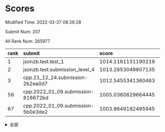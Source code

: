# Scores

Modified Time: 2022-02-27 08:26:28

Submit Num: 207

All Rank Num: 265977

| rank |               submit               |       score        |       sigma        | pk_num |
| :--- | :--------------------------------- | :----------------- | :----------------- | :----- |
| 1    | jsonzb.test.test_1                 | 1014.1161131190219 | 0.8190626326955569 | 5139   |
| 2    | jsonzb.test.submission_level_4     | 1013.2853049807135 | 0.8238493507937495 | 5136   |
| 3    | cpp.21_12_24.submission-2b2ea0d7   | 1012.5455341360463 | 0.8109828118917847 | 5141   |
| 56   | cpp.2022_01_09.submission-816672bd | 1005.0360829664445 | 0.7173659979241083 | 5142   |
| 67   | cpp.2022_01_09.submission-5b0e3de2 | 1003.9649182495945 | 0.7134996127801901 | 5137   |


<details>
<summary>全部</summary>

| rank |                 submit                 |       score        |       sigma        | pk_num |
| :--- | :------------------------------------- | :----------------- | :----------------- | :----- |
| 1    | jsonzb.test.test_1                     | 1014.1161131190219 | 0.8190626326955569 | 5139   |
| 2    | jsonzb.test.submission_level_4         | 1013.2853049807135 | 0.8238493507937495 | 5136   |
| 3    | cpp.21_12_24.submission-2b2ea0d7       | 1012.5455341360463 | 0.8109828118917847 | 5141   |
| 4    | gobigger.level_3.submission_level_3_19 | 1011.9250096937539 | 0.7704977981467783 | 5139   |
| 5    | gobigger.level_3.submission_level_3_44 | 1011.854729350768  | 0.7723450691026543 | 5143   |
| 6    | gobigger.level_3.submission_level_3_4  | 1011.3919342744455 | 0.7728898103989522 | 5143   |
| 7    | gobigger.level_3.submission_level_3_15 | 1011.3246194643001 | 0.7858101631391629 | 5139   |
| 8    | gobigger.level_3.submission_level_3_38 | 1011.2823646461508 | 0.7731054643004324 | 5140   |
| 9    | gobigger.level_3.submission_level_3_22 | 1011.0402948517893 | 0.7942753510263523 | 5137   |
| 10   | gobigger.level_3.submission_level_3_25 | 1010.8785682279735 | 0.7844920061990833 | 5137   |
| 11   | gobigger.level_3.submission_level_3_18 | 1010.7063905234718 | 0.7486545638496057 | 5137   |
| 12   | gobigger.level_3.submission_level_3_36 | 1010.613609237229  | 0.748182480388966  | 5140   |
| 13   | gobigger.level_3.submission_level_3_7  | 1010.6106100391188 | 0.7638214844673299 | 5136   |
| 14   | gobigger.level_3.submission_level_3_34 | 1010.5672095482561 | 0.76289897042269   | 5139   |
| 15   | gobigger.level_3.submission_level_3_21 | 1010.5504843020237 | 0.7510439010803389 | 5136   |
| 16   | gobigger.level_3.submission_level_3_5  | 1010.4697798230842 | 0.7669197897459578 | 5138   |
| 17   | gobigger.level_3.submission_level_3_28 | 1010.4540376425381 | 0.7574764785585547 | 5141   |
| 18   | gobigger.level_3.submission_level_3_46 | 1010.3989229742681 | 0.7919981885326243 | 5139   |
| 19   | gobigger.level_3.submission_level_3_39 | 1010.2389611704917 | 0.7656034734041764 | 5141   |
| 20   | gobigger.level_3.submission_level_3_41 | 1010.2091298978632 | 0.7689678170946441 | 5138   |
| 21   | gobigger.level_3.submission_level_3_29 | 1010.1951745589097 | 0.7668883444764806 | 5137   |
| 22   | gobigger.level_3.submission_level_3_33 | 1010.1811832899735 | 0.7471390677612717 | 5144   |
| 23   | gobigger.level_3.submission_level_3_35 | 1010.1533006250814 | 0.7757899074706197 | 5139   |
| 24   | gobigger.level_3.submission_level_3_45 | 1010.0707746081398 | 0.7590199251623694 | 5140   |
| 25   | gobigger.level_3.submission_level_3_6  | 1010.0296242215184 | 0.7539890016718942 | 5134   |
| 26   | gobigger.level_3.submission_level_3_9  | 1010.0273114507563 | 0.7393108380311698 | 5143   |
| 27   | gobigger.level_3.submission_level_3_17 | 1009.9956012009817 | 0.7551254300174194 | 5141   |
| 28   | gobigger.level_3.submission_level_3_1  | 1009.9537611695118 | 0.7475583185042753 | 5140   |
| 29   | gobigger.level_3.submission_level_3_2  | 1009.8708099504788 | 0.7687948757242379 | 5139   |
| 30   | gobigger.level_3.submission_level_3_14 | 1009.8625482782286 | 0.7340575726350389 | 5139   |
| 31   | gobigger.level_3.submission_level_3_8  | 1009.8270340845837 | 0.7703347076763691 | 5136   |
| 32   | gobigger.level_3.submission_level_3_12 | 1009.7426498204397 | 0.7616020683786195 | 5144   |
| 33   | gobigger.level_3.submission_level_3_0  | 1009.6914596147034 | 0.7453196474299885 | 5132   |
| 34   | gobigger.level_3.submission_level_3_23 | 1009.6751618558344 | 0.7373537231831808 | 5139   |
| 35   | gobigger.level_3.submission_level_3_43 | 1009.6458717654622 | 0.7436383592426489 | 5137   |
| 36   | gobigger.level_3.submission_level_3_27 | 1009.5876132626685 | 0.7562227273991075 | 5134   |
| 37   | gobigger.level_3.submission_level_3_37 | 1009.549686559019  | 0.7447064025084161 | 5139   |
| 38   | gobigger.level_3.submission_level_3_24 | 1009.5109502186997 | 0.7462299274945101 | 5141   |
| 39   | gobigger.level_3.submission_level_3_42 | 1009.4522918656243 | 0.7350700516247068 | 5139   |
| 40   | gobigger.level_3.submission_level_3_26 | 1009.4492847322716 | 0.752007994247598  | 5139   |
| 41   | gobigger.level_3.submission_level_3_16 | 1009.3477100660075 | 0.754356138397552  | 5140   |
| 42   | gobigger.level_3.submission_level_3_10 | 1009.3113732079433 | 0.7614144874182895 | 5137   |
| 43   | gobigger.level_3.submission_level_3_13 | 1009.2979643390174 | 0.7576906617648745 | 5142   |
| 44   | gobigger.level_3.submission_level_3_31 | 1009.2908861504685 | 0.7411651889302283 | 5143   |
| 45   | gobigger.level_3.submission_level_3_20 | 1009.1894524082385 | 0.7484332451025049 | 5145   |
| 46   | gobigger.level_3.submission_level_3_32 | 1009.1360253603859 | 0.7586372236538349 | 5140   |
| 47   | gobigger.level_3.submission_level_3_3  | 1009.068321244177  | 0.7372556105667728 | 5135   |
| 48   | gobigger.level_3.submission_level_3_40 | 1008.9695165236859 | 0.7566862923437512 | 5140   |
| 49   | gobigger.level_3.submission_level_3_47 | 1008.8169327666085 | 0.7319295506350723 | 5142   |
| 50   | gobigger.level_3.submission_level_3_48 | 1008.6983611652264 | 0.7466050220286519 | 5142   |
| 51   | gobigger.level_3.submission_level_3_30 | 1008.6568873202945 | 0.7320116869457856 | 5142   |
| 52   | gobigger.level_3.submission_level_3_49 | 1008.559551987617  | 0.7543358770646805 | 5138   |
| 53   | gobigger.level_3.submission_level_3_11 | 1007.7823249937157 | 0.7624282894974292 | 5142   |
| 54   | gobigger.level_1.submission_level_1_5  | 1005.2611154326022 | 0.7200385759193494 | 5137   |
| 55   | gobigger.level_1.submission_level_1_1  | 1005.2591840942363 | 0.7226759742948573 | 5137   |
| 56   | cpp.2022_01_09.submission-816672bd     | 1005.0360829664445 | 0.7173659979241083 | 5142   |
| 57   | gobigger.level_1.submission_level_1_6  | 1004.790074966423  | 0.7229004952515833 | 5142   |
| 58   | gobigger.level_1.submission_level_1_42 | 1004.5283602723399 | 0.72624998842859   | 5137   |
| 59   | gobigger.level_1.submission_level_1_16 | 1004.3774754995433 | 0.7197644439626226 | 5145   |
| 60   | gobigger.level_1.submission_level_1_13 | 1004.3216087926492 | 0.7185974985381322 | 5140   |
| 61   | gobigger.level_1.submission_level_1_47 | 1004.2255817831343 | 0.7196219930508914 | 5135   |
| 62   | gobigger.level_1.submission_level_1_0  | 1004.208102985889  | 0.7177901876082992 | 5140   |
| 63   | gobigger.level_1.submission_level_1_29 | 1004.1999414447814 | 0.7124642239132173 | 5144   |
| 64   | gobigger.level_1.submission_level_1_48 | 1004.1883443615253 | 0.7190653310445726 | 5136   |
| 65   | gobigger.level_1.submission_level_1_32 | 1004.1486146941459 | 0.7282355210751361 | 5142   |
| 66   | gobigger.level_1.submission_level_1_4  | 1004.0845370509315 | 0.7215774012268241 | 5143   |
| 67   | cpp.2022_01_09.submission-5b0e3de2     | 1003.9649182495945 | 0.7134996127801901 | 5137   |
| 68   | gobigger.level_1.submission_level_1_34 | 1003.9267283632265 | 0.7232397660772281 | 5143   |
| 69   | gobigger.level_1.submission_level_1_38 | 1003.9219218382209 | 0.7166303105924896 | 5142   |
| 70   | gobigger.level_1.submission_level_1_37 | 1003.8518018991012 | 0.7132177415414159 | 5144   |
| 71   | gobigger.level_1.submission_level_1_40 | 1003.7708358106854 | 0.7248753430929721 | 5141   |
| 72   | gobigger.level_1.submission_level_1_21 | 1003.7070456900917 | 0.7168807136987532 | 5136   |
| 73   | gobigger.level_1.submission_level_1_12 | 1003.5354637927098 | 0.7230203873659803 | 5141   |
| 74   | gobigger.level_1.submission_level_1_39 | 1003.5319811693232 | 0.711354640819018  | 5140   |
| 75   | gobigger.level_1.submission_level_1_25 | 1003.4689927244274 | 0.7234452219385558 | 5143   |
| 76   | gobigger.level_1.submission_level_1_2  | 1003.464943504498  | 0.7190746196866238 | 5139   |
| 77   | gobigger.level_1.submission_level_1_14 | 1003.4541065059864 | 0.718705904089878  | 5135   |
| 78   | gobigger.level_1.submission_level_1_7  | 1003.3641279300186 | 0.7058453183674261 | 5142   |
| 79   | gobigger.level_1.submission_level_1_17 | 1003.2632413553887 | 0.7208319464284292 | 5140   |
| 80   | gobigger.level_1.submission_level_1_23 | 1003.2440123480083 | 0.7075907047974986 | 5142   |
| 81   | gobigger.level_1.submission_level_1_36 | 1003.2157501368489 | 0.7154244179091541 | 5141   |
| 82   | gobigger.level_1.submission_level_1_19 | 1003.2127403019241 | 0.7194810765861013 | 5142   |
| 83   | gobigger.level_1.submission_level_1_22 | 1003.1969421732123 | 0.7106901674372527 | 5138   |
| 84   | gobigger.level_1.submission_level_1_9  | 1003.1495813154056 | 0.7164217057684868 | 5141   |
| 85   | gobigger.level_1.submission_level_1_20 | 1003.1186546307355 | 0.719721619590467  | 5138   |
| 86   | gobigger.level_1.submission_level_1_46 | 1003.0234324025569 | 0.7220186064020522 | 5134   |
| 87   | gobigger.level_1.submission_level_1_43 | 1002.9581439552925 | 0.7225573476595416 | 5141   |
| 88   | gobigger.level_1.submission_level_1_35 | 1002.9530673415173 | 0.719705300682164  | 5141   |
| 89   | gobigger.level_1.submission_level_1_44 | 1002.839403903584  | 0.7194231736611668 | 5138   |
| 90   | gobigger.level_1.submission_level_1_24 | 1002.8168864986711 | 0.7059306652004543 | 5139   |
| 91   | gobigger.level_1.submission_level_1_8  | 1002.7674605433983 | 0.7071797350812099 | 5138   |
| 92   | gobigger.level_1.submission_level_1_41 | 1002.7013968579099 | 0.7229592465557289 | 5138   |
| 93   | gobigger.level_1.submission_level_1_3  | 1002.6961496445634 | 0.7156137357608193 | 5144   |
| 94   | gobigger.level_1.submission_level_1_26 | 1002.6374724164195 | 0.7069416272831043 | 5142   |
| 95   | gobigger.level_1.submission_level_1_31 | 1002.517757677091  | 0.7224045569679479 | 5144   |
| 96   | gobigger.level_1.submission_level_1_18 | 1002.4916829858556 | 0.7103962008553958 | 5145   |
| 97   | gobigger.level_1.submission_level_1_27 | 1002.4206910072666 | 0.7066216003640737 | 5144   |
| 98   | gobigger.level_1.submission_level_1_49 | 1002.3976344888943 | 0.7124554604220973 | 5135   |
| 99   | gobigger.level_1.submission_level_1_11 | 1002.3651857219725 | 0.7090268444392086 | 5144   |
| 100  | gobigger.level_1.submission_level_1_45 | 1002.2149488658121 | 0.7147300668693104 | 5141   |
| 101  | gobigger.level_1.submission_level_1_10 | 1002.206026410083  | 0.7189238176887636 | 5144   |
| 102  | gobigger.level_1.submission_level_1_28 | 1002.1745335309514 | 0.7104418515986012 | 5140   |
| 103  | gobigger.level_1.submission_level_1_30 | 1002.0828096708739 | 0.7043590894760648 | 5135   |
| 104  | gobigger.level_1.submission_level_1_33 | 1001.7354910094143 | 0.7081037719160612 | 5141   |
| 105  | gobigger.level_1.submission_level_1_15 | 1001.1766756523715 | 0.7083835645668803 | 5140   |
| 106  | gobigger.random.submission_random_22   | 997.2460970929437  | 0.7105092693415969 | 5138   |
| 107  | gobigger.random.submission_random_35   | 997.0213436988466  | 0.7042754600159825 | 5143   |
| 108  | gobigger.random.submission_random_17   | 996.8190462937771  | 0.7033272573998404 | 5140   |
| 109  | gobigger.random.submission_random_28   | 996.8029379623688  | 0.714414422038013  | 5137   |
| 110  | gobigger.random.submission_random_47   | 996.7696562635894  | 0.6996031654227417 | 5143   |
| 111  | gobigger.random.submission_random_10   | 996.6903762121685  | 0.7154541291836675 | 5144   |
| 112  | gobigger.random.submission_random_26   | 996.6842179682959  | 0.7124460863250597 | 5143   |
| 113  | gobigger.random.submission_random_32   | 996.6754637587217  | 0.7181705864536897 | 5144   |
| 114  | gobigger.random.submission_random_15   | 996.6500660184707  | 0.7042746084499955 | 5139   |
| 115  | gobigger.random.submission_random_0    | 996.6416496974285  | 0.706325282313505  | 5136   |
| 116  | gobigger.random.submission_random_36   | 996.5230101115333  | 0.7107519828908317 | 5134   |
| 117  | gobigger.random.submission_random_38   | 996.5152777370685  | 0.7097631099926667 | 5141   |
| 118  | gobigger.random.submission_random_37   | 996.3912903983047  | 0.6985467746488399 | 5143   |
| 119  | gobigger.random.submission_random_48   | 996.3864389610283  | 0.7002507114590643 | 5139   |
| 120  | gobigger.random.submission_random_49   | 996.3460441375604  | 0.7082331879930611 | 5143   |
| 121  | gobigger.random.submission_random_4    | 996.214072126054   | 0.6993438621682307 | 5142   |
| 122  | gobigger.random.submission_random_14   | 996.1097732505241  | 0.7076998562565286 | 5137   |
| 123  | gobigger.random.submission_random_3    | 996.0686789258071  | 0.6971600641538632 | 5137   |
| 124  | gobigger.random.submission_random_34   | 996.0017447154124  | 0.70438456221581   | 5140   |
| 125  | gobigger.random.submission_random_7    | 995.911520169661   | 0.7056546253997783 | 5134   |
| 126  | gobigger.random.submission_random_18   | 995.8532312743118  | 0.7141371044241296 | 5141   |
| 127  | gobigger.random.submission_random_2    | 995.8103275435317  | 0.7201852144596774 | 5139   |
| 128  | gobigger.random.submission_random_9    | 995.7885005596253  | 0.7037705641523917 | 5139   |
| 129  | gobigger.random.submission_random_40   | 995.7747232601461  | 0.7266140914866795 | 5140   |
| 130  | gobigger.random.submission_random_45   | 995.7669667214805  | 0.7092423048587764 | 5140   |
| 131  | gobigger.random.submission_random_23   | 995.7600455381502  | 0.7171459291238954 | 5139   |
| 132  | gobigger.random.submission_random_20   | 995.7221384326353  | 0.7119825889051341 | 5140   |
| 133  | gobigger.random.submission_random_27   | 995.7104163373953  | 0.7016217448714639 | 5142   |
| 134  | gobigger.random.submission_random_33   | 995.6242739500204  | 0.7188892970576157 | 5138   |
| 135  | gobigger.random.submission_random_41   | 995.571896234779   | 0.7112223426277281 | 5137   |
| 136  | gobigger.random.submission_random_24   | 995.556255571593   | 0.7101884886468628 | 5140   |
| 137  | gobigger.random.submission_random_5    | 995.5493562464236  | 0.7107489443146481 | 5142   |
| 138  | gobigger.random.submission_random_13   | 995.5391974857845  | 0.7191472647714716 | 5143   |
| 139  | gobigger.random.submission_random_19   | 995.5123656919526  | 0.7019345666031043 | 5137   |
| 140  | gobigger.random.submission_random_1    | 995.434210794817   | 0.7229941746178024 | 5141   |
| 141  | gobigger.random.submission_random_6    | 995.4312012866031  | 0.7172705528165725 | 5143   |
| 142  | gobigger.random.submission_random_46   | 995.393034680318   | 0.7182608089394705 | 5143   |
| 143  | gobigger.random.submission_random_30   | 995.3775166594274  | 0.7052256016937166 | 5142   |
| 144  | gobigger.random.submission_random_21   | 995.3537988304319  | 0.7025004002329867 | 5138   |
| 145  | gobigger.random.submission_random_42   | 995.3229596655045  | 0.7171998342769598 | 5136   |
| 146  | gobigger.random.submission_random_12   | 995.3002896185372  | 0.7090482394850885 | 5136   |
| 147  | gobigger.random.submission_random_44   | 995.2852317301238  | 0.7175725541399453 | 5137   |
| 148  | gobigger.random.submission_random_43   | 995.2847312208808  | 0.7268540411057184 | 5140   |
| 149  | gobigger.random.submission_random_29   | 995.0554150471177  | 0.7132277149800849 | 5138   |
| 150  | gobigger.random.submission_random_11   | 995.0402600133292  | 0.7061923126914688 | 5139   |
| 151  | gobigger.random.submission_random_16   | 994.9455694290032  | 0.7244153384915031 | 5137   |
| 152  | gobigger.random.submission_random_25   | 994.8708238719574  | 0.7196802545005243 | 5140   |
| 153  | gobigger.random.submission_random_8    | 994.5081784047114  | 0.7188112960548021 | 5135   |
| 154  | gobigger.random.submission_random_31   | 994.424197729347   | 0.7047871730747765 | 5138   |
| 155  | gobigger.random.submission_random_39   | 994.374841214449   | 0.7201229110422722 | 5140   |
| 156  | gobigger.level_2.submission_level_2_42 | 994.3541467713503  | 0.7455024894267841 | 5138   |
| 157  | gobigger.level_2.submission_level_2_30 | 993.8959531199744  | 0.7181562900640087 | 5137   |
| 158  | gobigger.level_2.submission_level_2_19 | 993.656066860307   | 0.7311454122926712 | 5143   |
| 159  | gobigger.level_2.submission_level_2_48 | 993.6417994756969  | 0.7438581691721681 | 5140   |
| 160  | gobigger.level_2.submission_level_2_1  | 993.6289083134458  | 0.7333775667210634 | 5143   |
| 161  | gobigger.level_2.submission_level_2_39 | 993.5367178445774  | 0.7502200291874536 | 5142   |
| 162  | gobigger.level_2.submission_level_2_45 | 993.2618631041695  | 0.7336342520372979 | 5143   |
| 163  | gobigger.level_2.submission_level_2_46 | 993.2345726718552  | 0.7352165677923536 | 5141   |
| 164  | gobigger.level_2.submission_level_2_0  | 993.1534659282853  | 0.7237708361750144 | 5141   |
| 165  | gobigger.level_2.submission_level_2_37 | 993.1148109258532  | 0.740172450102726  | 5140   |
| 166  | gobigger.level_2.submission_level_2_13 | 993.0810673398548  | 0.7288007105852365 | 5142   |
| 167  | gobigger.level_2.submission_level_2_43 | 993.0768783227901  | 0.7340030826785052 | 5141   |
| 168  | gobigger.level_2.submission_level_2_12 | 993.0403887462621  | 0.7449323841921908 | 5140   |
| 169  | gobigger.level_2.submission_level_2_15 | 992.9406752987401  | 0.7376622908768009 | 5136   |
| 170  | gobigger.level_2.submission_level_2_4  | 992.8631149218305  | 0.733809793164931  | 5141   |
| 171  | gobigger.level_2.submission_level_2_29 | 992.8560613796935  | 0.7354528837647977 | 5136   |
| 172  | gobigger.level_2.submission_level_2_24 | 992.6437490660727  | 0.7298947524890448 | 5141   |
| 173  | gobigger.level_2.submission_level_2_41 | 992.6136327361985  | 0.7507586676481822 | 5142   |
| 174  | gobigger.level_2.submission_level_2_23 | 992.5340573623046  | 0.7611130244187865 | 5137   |
| 175  | gobigger.level_2.submission_level_2_44 | 992.3112699430686  | 0.7287531910522067 | 5135   |
| 176  | gobigger.level_2.submission_level_2_28 | 992.311106918278   | 0.7503870411800025 | 5136   |
| 177  | gobigger.level_2.submission_level_2_40 | 992.2393136728145  | 0.7313663588608981 | 5142   |
| 178  | gobigger.level_2.submission_level_2_5  | 992.1323030643334  | 0.7454057048317704 | 5139   |
| 179  | gobigger.level_2.submission_level_2_21 | 992.1223924071983  | 0.7337729822739553 | 5138   |
| 180  | gobigger.level_2.submission_level_2_3  | 992.0227795489802  | 0.738796612106413  | 5139   |
| 181  | gobigger.level_2.submission_level_2_32 | 992.022251776156   | 0.7382092258858416 | 5140   |
| 182  | gobigger.level_2.submission_level_2_7  | 991.9992345624325  | 0.7401115325469868 | 5142   |
| 183  | gobigger.level_2.submission_level_2_34 | 991.9963647772771  | 0.7507905388124217 | 5136   |
| 184  | gobigger.level_2.submission_level_2_18 | 991.9527015601165  | 0.7440336430066729 | 5140   |
| 185  | gobigger.level_2.submission_level_2_8  | 991.8508517397768  | 0.7568393628040921 | 5139   |
| 186  | gobigger.level_2.submission_level_2_20 | 991.8292295901429  | 0.7476615537191705 | 5145   |
| 187  | gobigger.level_2.submission_level_2_9  | 991.8161214164082  | 0.7658789813107374 | 5142   |
| 188  | gobigger.level_2.submission_level_2_25 | 991.7839040722921  | 0.732528992315016  | 5140   |
| 189  | gobigger.level_2.submission_level_2_10 | 991.6751308286804  | 0.732275808446416  | 5138   |
| 190  | gobigger.level_2.submission_level_2_2  | 991.6399125484112  | 0.7536747462906067 | 5141   |
| 191  | gobigger.level_2.submission_level_2_36 | 991.6361633614342  | 0.7655857434485764 | 5137   |
| 192  | gobigger.level_2.submission_level_2_35 | 991.628840892195   | 0.7411969795411381 | 5135   |
| 193  | gobigger.level_2.submission_level_2_14 | 991.5916404000409  | 0.745645878828042  | 5143   |
| 194  | gobigger.level_2.submission_level_2_26 | 991.5178150712039  | 0.7532769287432762 | 5139   |
| 195  | gobigger.level_2.submission_level_2_38 | 991.3816966281437  | 0.753305323777636  | 5139   |
| 196  | gobigger.level_2.submission_level_2_22 | 991.3293531839649  | 0.7418475223048694 | 5136   |
| 197  | gobigger.level_2.submission_level_2_17 | 991.3164648093218  | 0.7465295436475052 | 5145   |
| 198  | gobigger.level_2.submission_level_2_31 | 991.2681095765248  | 0.7521283770650842 | 5140   |
| 199  | gobigger.level_2.submission_level_2_27 | 991.1482863293696  | 0.7451523956168179 | 5137   |
| 200  | gobigger.level_2.submission_level_2_6  | 991.1174661053508  | 0.7606953370234599 | 5145   |
| 201  | gobigger.level_2.submission_level_2_11 | 991.0741308360283  | 0.7462163131508144 | 5142   |
| 202  | gobigger.level_2.submission_level_2_33 | 991.0135493541852  | 0.7470366762745467 | 5136   |
| 203  | gobigger.level_2.submission_level_2_16 | 990.9807518540249  | 0.7572968726023073 | 5135   |
| 204  | gobigger.level_2.submission_level_2_49 | 990.8122508323336  | 0.7405238652050282 | 5136   |
| 205  | gobigger.level_2.submission_level_2_47 | 990.5480528868829  | 0.7745090969203063 | 5135   |
| 206  | gobigger.none.submission_none_0        | 978.3567139193932  | 1.3001015908774083 | 5138   |
| 207  | gobigger.none.submission_none_1        | 976.1487898836192  | 1.4716772915770402 | 5144   |

</details>